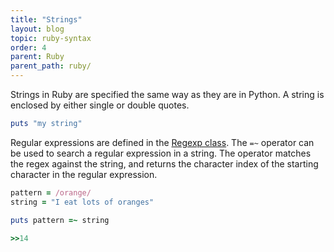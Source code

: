 ```yaml
---
title: "Strings"
layout: blog
topic: ruby-syntax
order: 4
parent: Ruby
parent_path: ruby/
---
```

Strings in Ruby are specified the same way as they are in Python. A string is enclosed by either single or double quotes.
```ruby
puts "my string"
```

Regular expressions are defined in the [Regexp class](https://docs.ruby-lang.org/en/2.4.0/Regexp.html). The `=~` operator can be used to search a regular expression in a string. The operator matches the regex against the string, and returns the character index of the starting character in the regular expression.
```ruby
pattern = /orange/
string = "I eat lots of oranges"

puts pattern =~ string

>>14
```
